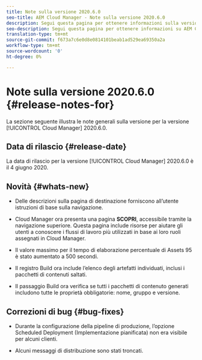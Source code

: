 ```yaml
---
title: Note sulla versione 2020.6.0
seo-title: AEM Cloud Manager - Note sulla versione 2020.6.0
description: Segui questa pagina per ottenere informazioni sulla versione 2020.6.0 di Cloud Manager
seo-description: Segui questa pagina per ottenere informazioni su AEM Cloud Manager Release 2020.6.0
translation-type: tm+mt
source-git-commit: f673a7c6e0d8e0814101beab1ad529ea69350a2a
workflow-type: tm+mt
source-wordcount: '0'
ht-degree: 0%

---
```


# Note sulla versione 2020.6.0 {#release-notes-for}

La sezione seguente illustra le note generali sulla versione per la versione [!UICONTROL Cloud Manager] 2020.6.0.

## Data di rilascio {#release-date}

La data di rilascio per la versione [!UICONTROL Cloud Manager] 2020.6.0 è il 4 giugno 2020.

## Novità {#whats-new}

* Delle descrizioni sulla pagina di destinazione forniscono all’utente istruzioni di base sulla navigazione.

* Cloud Manager ora presenta una pagina **SCOPRI**, accessibile tramite la navigazione superiore. Questa pagina include risorse per aiutare gli utenti a conoscere i flussi di lavoro più utilizzati in base ai loro ruoli assegnati in Cloud Manager.

* Il valore massimo per il tempo di elaborazione percentuale di Assets 95 è stato aumentato a 500 secondi.

* Il registro Build ora include l’elenco degli artefatti individuati, inclusi i pacchetti di contenuti saltati.

* Il passaggio Build ora verifica se tutti i pacchetti di contenuto generati includono tutte le proprietà obbligatorie: nome, gruppo e versione.

## Correzioni di bug {#bug-fixes}

* Durante la configurazione della pipeline di produzione, l’opzione Scheduled Deployment (Implementazione pianificata) non era visibile per alcuni clienti.

* Alcuni messaggi di distribuzione sono stati troncati.
